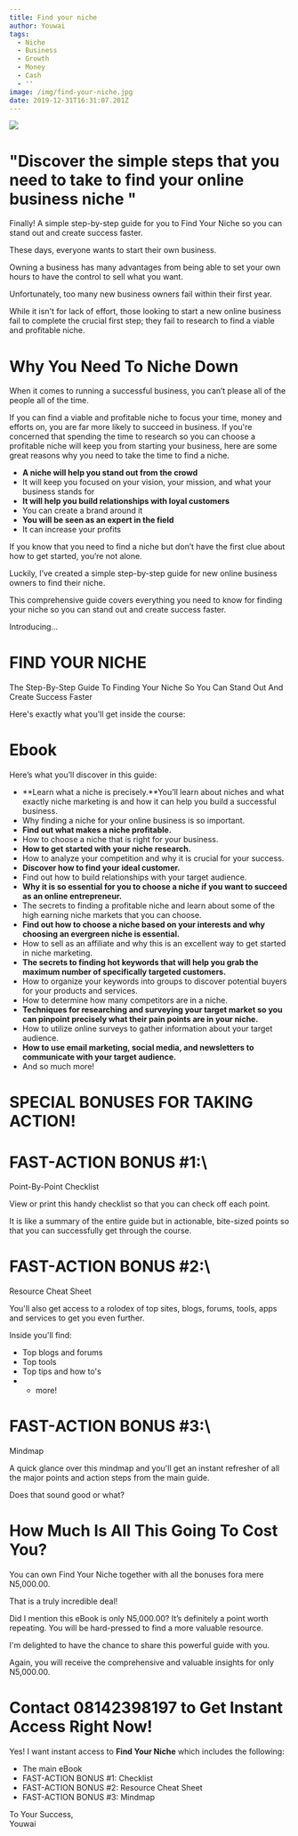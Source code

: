 ```yaml
---
title: Find your niche
author: Youwai
tags:
  - Niche
  - Business
  - Growth
  - Money
  - Cash
  - ''
image: /img/find-your-niche.jpg
date: 2019-12-31T16:31:07.201Z
---
```

<!--StartFragment-->

![](images/header.png)



# "Discover the simple steps that you need to take to find your online business niche "

Finally! A simple step-by-step guide for you to Find Your Niche so you can stand out and create success faster.

These days, everyone wants to start their own business.

Owning a business has many advantages from being able to set your own hours to have the control to sell what you want.

Unfortunately, too many new business owners fail within their first year.

While it isn't for lack of effort, those looking to start a new online business fail to complete the crucial first step; they fail to research to find a viable and profitable niche.



# Why You Need To Niche Down

When it comes to running a successful business, you can’t please all of the people all of the time.

If you can find a viable and profitable niche to focus your time, money and efforts on, you are far more likely to succeed in business. If you're concerned that spending the time to research so you can choose a profitable niche will keep you from starting your business, here are some great reasons why you need to take the time to find a niche.

* **A niche will help you stand out from the crowd**
* It will keep you focused on your vision, your mission, and what your business stands for
* **It will help you build relationships with loyal customers**
* You can create a brand around it
* **You will be seen as an expert in the field**
* It can increase your profits



If you know that you need to find a niche but don’t have the first clue about how to get started, you’re not alone.

Luckily, I’ve created a simple step-by-step guide for new online business owners to find their niche.

This comprehensive guide covers everything you need to know for finding your niche so you can stand out and create success faster.

Introducing...

# FIND YOUR NICHE

The Step-By-Step Guide To Finding Your Niche So You Can Stand Out And Create Success Faster



Here's exactly what you'll get inside the course:

# Ebook



Here’s what you’ll discover in this guide:

* **Learn what a niche is precisely.**You’ll learn about niches and what exactly niche marketing is and how it can help you build a successful business.
* Why finding a niche for your online business is so important.
* **Find out what makes a niche profitable.**
* How to choose a niche that is right for your business.
* **How to get started with your niche research.**
* How to analyze your competition and why it is crucial for your success.
* **Discover how to find your ideal customer.**
* Find out how to build relationships with your target audience.
* **Why it is so essential for you to choose a niche if you want to succeed as an online entrepreneur.**
* The secrets to finding a profitable niche and learn about some of the high earning niche markets that you can choose.
* **Find out how to choose a niche based on your interests and why choosing an evergreen niche is essential.**
* How to sell as an affiliate and why this is an excellent way to get started in niche marketing.
* **The secrets to finding hot keywords that will help you grab the maximum number of specifically targeted customers.**
* How to organize your keywords into groups to discover potential buyers for your products and services.
* How to determine how many competitors are in a niche.
* **Techniques for researching and surveying your target market so you can pinpoint precisely what their pain points are in your niche.**
* How to utilize online surveys to gather information about your target audience.
* **How to use email marketing, social media, and newsletters to communicate with your target audience.**
* And so much more!

# SPECIAL BONUSES FOR TAKING ACTION!

# FAST-ACTION BONUS #1:\
Point-By-Point Checklist



View or print this handy checklist so that you can check off each point.

It is like a summary of the entire guide but in actionable, bite-sized points so that you can successfully get through the course.

# FAST-ACTION BONUS #2:\
Resource Cheat Sheet



You'll also get access to a rolodex of top sites, blogs, forums, tools, apps and services to get you even further.

Inside you'll find:

* Top blogs and forums
* Top tools
* Top tips and how to's
* + more!

# FAST-ACTION BONUS #3:\
Mindmap



A quick glance over this mindmap and you'll get an instant refresher of all the major points and action steps from the main guide.

Does that sound good or what?

# How Much Is All This Going To Cost You?

You can own Find Your Niche together with all the bonuses fora mere N5,000.00.

That is a truly incredible deal!

Did I mention this eBook is only N5,000.00? It’s definitely a point worth repeating. You will be hard-pressed to find a more valuable resource.

I'm delighted to have the chance to share this powerful guide with you.

Again, you will receive the comprehensive and valuable insights for only N5,000.00.

# Contact 08142398197 to Get Instant Access Right Now!

Yes! I want instant access to **Find Your Niche** which includes the following:

* The main eBook
* FAST-ACTION BONUS #1: Checklist
* FAST-ACTION BONUS #2: Resource Cheat Sheet
* FAST-ACTION BONUS #3: Mindmap



To Your Success,\
Youwai
